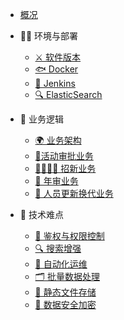 - [概况](README.md)

- 👨‍💻 环境与部署
  - [⚔ 软件版本](环境与部署/软件版本.md)  
  - [🐟 Docker](环境与部署/Docker.md)
  - [👴 Jenkins](环境与部署/Jenkins.md)
  - [🔍 ElasticSearch](环境与部署/ElasticSearch.md)

- 💼 业务逻辑
  - [🌍 业务架构](业务逻辑/业务架构.md)
  - [📝活动审批业务](业务逻辑/活动审批业务.md)
  - [👨‍👨‍👦‍👦 招新业务](业务逻辑/招新业务.md)
  - [🎅 年审业务](业务逻辑/年审业务.md)
  - [👼 人员更新换代业务](业务逻辑/人员更新换代业务.md)

- 🤯 技术难点
  - [👹 鉴权与权限控制](技术难点/鉴权与权限控制.md)
  - [🔍 搜索增强](技术难点/搜索增强.md)
  - [🤖️ 自动化运维](技术难点/自动化运维.md)
  - [🗂 批量数据处理](技术难点/鉴权与权限控制.md)
  - [📄 静态文件存储](技术难点/鉴权与权限控制.md)
  - [🔐 数据安全加密](技术难点/鉴权与权限控制.md)
